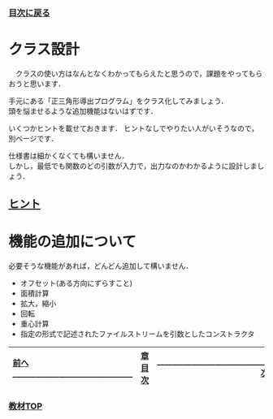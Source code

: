 ### [目次に戻る](../../README.md)
# クラス設計
　クラスの使い方はなんとなくわかってもらえたと思うので，課題をやってもらおうと思います．
 
手元にある「正三角形導出プログラム」をクラス化してみましょう．  
頭を悩ませるような追加機能はないはずです．  

いくつかヒントを載せておきます．
ヒントなしでやりたい人がいそうなので，別ページです．  

仕様書は細かくなくても構いません．  
しかし，最低でも関数のどの引数が入力で，出力なのかわかるように設計しましょう．　　

## [ヒント](hint.md)

# 機能の追加について
必要そうな機能があれば，どんどん追加して構いません．

- オフセット(ある方向にずらすこと)
- 面積計算
- 拡大，縮小
- 回転
- 重心計算
- 指定の形式で記述されたファイルストリームを引数としたコンストラクタ


| [前へ](6-1.md)_______________________________ |[章目次](6.md)| _______________________________[次へ](6-3.md) |
|:---|:---:|---:|

### [教材TOP](../../README.md)
　